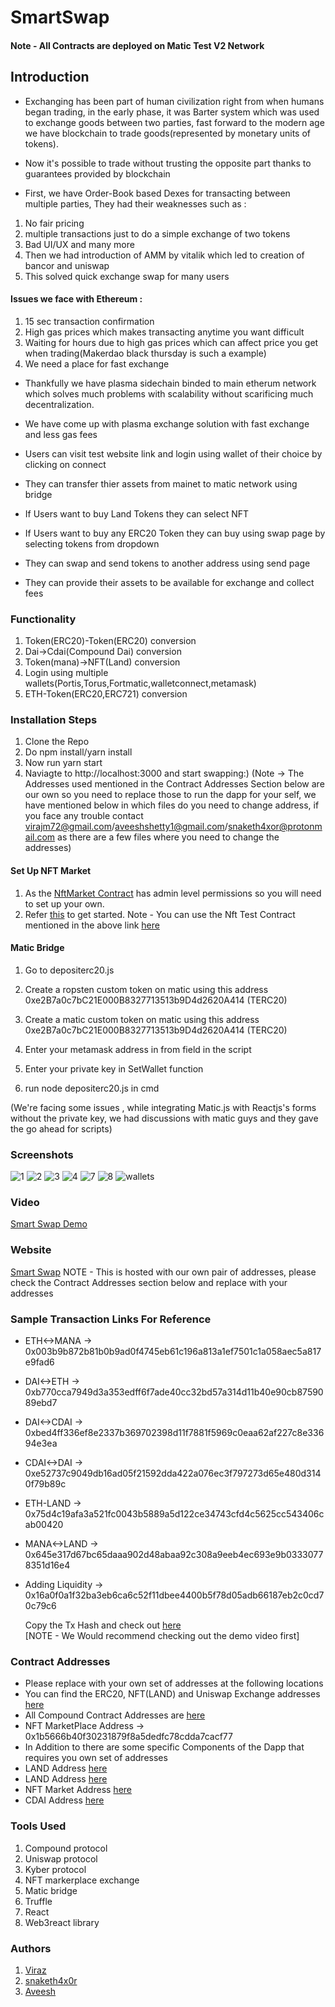 
# SmartSwap

#### Note - All Contracts are deployed on Matic Test V2 Network

## Introduction

- Exchanging has been part of human civilization right from when humans began trading, in the early phase, it was Barter system which was used to exchange goods between two parties, fast forward to the modern age we have blockchain to trade goods(represented by monetary units of tokens).

- Now it's possible to trade without trusting the opposite part thanks to guarantees provided by blockchain

- First, we have Order-Book based Dexes for transacting between multiple parties, They had their weaknesses such as :                
1. No fair pricing
2. multiple transactions just to do a simple exchange of two tokens
3. Bad UI/UX and many more
4. Then we had introduction of AMM by vitalik which led to creation of bancor and uniswap
5. This solved quick exchange swap for many users

#### Issues we face with Ethereum :

1. 15 sec transaction confirmation
2. High gas prices which makes transacting anytime you want difficult
3. Waiting for hours due to high gas prices which can affect price you get when trading(Makerdao black thursday is such a example)
4. We need a place for fast exchange

- Thankfully we have plasma sidechain binded to main etherum network which solves much problems with scalability without scarificing much decentralization.
- We have come up with plasma exchange solution with fast exchange and less gas fees

- Users can visit test website link and login using wallet of their choice by clicking on connect

- They can transfer thier assets from mainet to matic network using bridge

- If Users want to buy Land Tokens they can select NFT

- If Users want to buy any ERC20 Token they can buy using swap page by selecting tokens from dropdown

- They can swap and send tokens to another address using send page

- They can provide their assets to be available for exchange and collect fees

### Functionality

1. Token(ERC20)-Token(ERC20) conversion
2. Dai->Cdai(Compound Dai) conversion
3. Token(mana)->NFT(Land) conversion
4. Login using multiple wallets(Portis,Torus,Fortmatic,walletconnect,metamask)
5. ETH-Token(ERC20,ERC721) conversion

### Installation Steps
1. Clone the Repo
2. Do npm install/yarn install
3. Now run yarn start
4. Naviagte to http://localhost:3000 and start swapping:)
   (Note -> The Addresses used mentioned in the Contract Addresses Section below are our own so you need to replace those to run the dapp    for your self, we have mentioned below in which files do you need to change address, if you face any trouble contact virajm72@gmail.com/aveeshshetty1@gmail.com/snaketh4xor@protonmail.com as there are a few files where you need   to change the addresses)

#### Set Up NFT Market
1. As the [NftMarket Contract](https://github.com/viraj124/Smart-Swap-Protocol/blob/master/NFT-Exchange/contracts/NFTMarketplace.sol) has admin level permissions so you will need to set up your own.
2. Refer [this](https://gist.github.com/snaketh4x0r/78e673a3c865ac5240aad49d4751d8dc) to get started.
   Note - You can use the Nft Test Contract mentioned in the above link [here](https://gist.github.com/snaketh4x0r/6968fa193cf7b46e801529478375e737)
   
#### Matic Bridge 

1. Go to depositerc20.js

2. Create a ropsten custom token on matic using this address
0xe2B7a0c7bC21E000B8327713513b9D4d2620A414 (TERC20)

3. Create a matic custom token on matic using this address
0xe2B7a0c7bC21E000B8327713513b9D4d2620A414 (TERC20)

4. Enter your metamask address in from field in the script

5. Enter your private key in SetWallet function

6. run node depositerc20.js in cmd

(We're facing some issues , while integrating Matic.js with Reactjs's forms without the private key, we had discussions with matic guys
and they gave the go ahead for scripts)

### Screenshots
![1](https://user-images.githubusercontent.com/26670962/80628142-8b84e700-8a6e-11ea-9ddd-ea11cb6969c6.png)
![2](https://user-images.githubusercontent.com/26670962/80628145-8cb61400-8a6e-11ea-905c-ef8322c8a573.png)
![3](https://user-images.githubusercontent.com/26670962/80628149-8d4eaa80-8a6e-11ea-8bfa-e824f0411e93.png)
![4](https://user-images.githubusercontent.com/26670962/80628151-8de74100-8a6e-11ea-9f53-1e553b37d2d0.png)
![7](https://user-images.githubusercontent.com/26670962/80628154-8e7fd780-8a6e-11ea-8b2b-33f5f3a0758d.png)
![8](https://user-images.githubusercontent.com/26670962/80628158-8f186e00-8a6e-11ea-8c4d-3d735a6a0dc7.png)
![wallets](https://user-images.githubusercontent.com/48221232/80711820-9bec9e80-8b0e-11ea-86a2-e1e0dde5ff8d.PNG)


### Video
[Smart Swap Demo](https://youtu.be/s1MwWU7gymQ)

### Website
[Smart Swap](https://smart-swaps.web.app/)
NOTE - This is hosted with our own pair of addresses, please check the Contract Addresses section below and replace with your addresses

### Sample Transaction Links For Reference
- ETH<->MANA -> 0x003b9b872b81b0b9ad0f4745eb61c196a813a1ef7501c1a058aec5a817e9fad6
- DAI<->ETH -> 0xb770cca7949d3a353edff6f7ade40cc32bd57a314d11b40e90cb8759089ebd7
- DAI<->CDAI -> 0xbed4ff336ef8e2337b369702398d11f7881f5969c0eaa62af227c8e33694e3ea
- CDAI<->DAI -> 0xe52737c9049db16ad05f21592dda422a076ec3f797273d65e480d3140f79b89c
- ETH-LAND -> 0x75d4c19afa3a521fc0043b5889a5d122ce34743cfd4c5625cc543406cab00420
- MANA<->LAND -> 0x645e317d67bc65daaa902d48abaa92c308a9eeb4ec693e9b03330778351d16e4
- Adding Liquidity -> 0x16a0f0a1f32ba3eb6ca6c52f11dbee4400b5f78d05adb66187eb2c0cd70c79c6

  Copy the Tx Hash and check out [here](https://explorer.testnet2.matic.network/)<br/>
  [NOTE - We Would recommend checking out the demo video first]
  
### Contract Addresses
- Please replace with your own set of addresses at the following locations
- You can find the ERC20, NFT(LAND) and Uniswap Exchange addresses [here](https://github.com/viraj124/Smart-Swap-Protocol/blob/master/src/contexts/Tokens.js)
- All Compound Contract Addresses are [here](https://github.com/viraj124/Smart-Swap-Protocol/blob/master/Compound%20Contract%20Addresses.txt)
- NFT MarketPlace Address -> 0x1b5666b40f30231879f8a5dedfc78cdda7cacf77
- In Addition to there are some specific Components of the Dapp that requires you own set of addresses
- LAND Address [here](https://github.com/viraj124/Smart-Swap-Protocol/blob/master/src/contexts/Balances.tsx#L232)
- LAND Address [here](https://github.com/viraj124/Smart-Swap-Protocol/blob/master/src/components/NFTInputPanel/index.js)
- NFT Market Address [here](https://github.com/viraj124/Smart-Swap-Protocol/blob/master/src/components/NFTExchangePage/index.jsx#L192)
- CDAI Address [here](https://github.com/viraj124/Smart-Swap-Protocol/blob/master/src/components/ExchangePage/index.jsx#L351)

### Tools Used

1. Compound protocol
2. Uniswap protocol
3. Kyber protocol
4. NFT markerplace exchange
5. Matic bridge
6. Truffle
7. React
8. Web3react library

### Authors

1. [Viraz](https://www.linkedin.com/in/viraz-malhotra-8a1639118/)
2. [snaketh4x0r](https://twitter.com/snaketh4x0r?s=09)
3. [Aveesh](https://www.linkedin.com/in/aveesh-shetty-139689193/)
